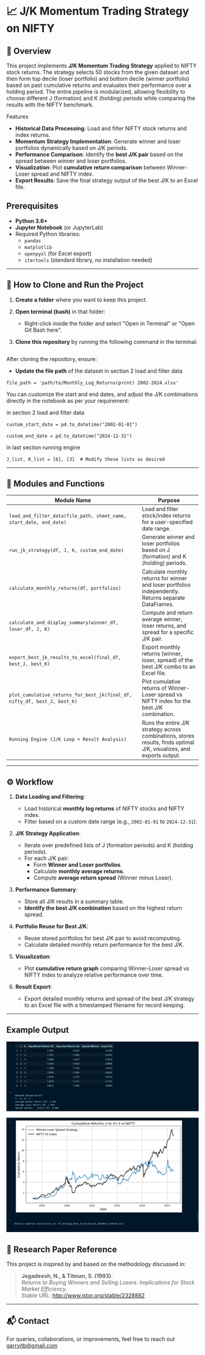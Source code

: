 # 📈 J/K Momentum Trading Strategy on NIFTY

## 🔑 Overview

This project implements **J/K Momentum Trading Strategy** applied to NIFTY stock returns. The strategy selects 50 stocks from the given dataset and then form top decile (loser portfolio) and bottom decile (winner portfolio) based on past cumulative returns and evaluates their performance over a holding period. The entire pipeline is modularized, allowing flexibility to choose different J (formation) and K (holding) periods while comparing the results with the NIFTY benchmark.

Features

- **Historical Data Processing**: Load and filter NIFTY stock returns and index returns.
- **Momentum Strategy Implementation**: Generate winner and loser portfolios dynamically based on J/K periods.
- **Performance Comparison**: Identify the **best J/K pair** based on the spread between winner and loser portfolios.
- **Visualization**: Plot **cumulative return comparison** between Winner-Loser spread and NIFTY index.
- **Export Results**: Save the final strategy output of the best J/K to an Excel file.

## Prerequisites

- **Python 3.6+**
- **Jupyter Notebook** (or JupyterLab)
- Required Python libraries:
  - `pandas`
  - `matplotlib`
  - `openpyxl` (for Excel export)
  - `itertools` (standard library, no installation needed)
---

## 📂 How to Clone and Run the Project

1. **Create a folder** where you want to keep this project.

2. **Open terminal (bash)** in that folder:
   - Right-click inside the folder and select "Open in Terminal" or "Open Git Bash here".

3. **Clone this repository** by running the following command in the terminal:

```git clone https://github.com/garvit-ai/JK_Momentum_Strategy.git
```

After cloning the repository, ensure:

- **Update the file path**  of the dataset in section 2 load and filter data

```
file_path = 'path/to/Monthly_Log_Returns(prcnt) 2002-2024.xlsx'
```

You can customize the start and end dates, and adjust the J/K combinations directly in the notebook as per your requirement:

in section 2 load and filter data
```
custom_start_date = pd.to_datetime("2002-01-01")
```
```
custom_end_date = pd.to_datetime("2024-12-31")
```
in last seciton running engine
```
J_list, K_list = [6], [3]  # Modify these lists as desired
```


---
## 🧩 Modules and Functions

| Module Name                                           | Purpose                                                              |
|------------------------------------------------------|----------------------------------------------------------------------|
| `load_and_filter_data(file_path, sheet_name, start_date, end_date)` | Load and filter stock/index returns for a user-specified date range. |
| `run_jk_strategy(df, J, K, custom_end_date)`     | Generate winner and loser portfolios based on J (formation) and K (holding) periods. |
| `calculate_monthly_returns(df, portfolios)`     | Calculate monthly returns for winner and loser portfolios independently. Returns separate DataFrames. |
| `calculate_and_display_summary(winner_df, loser_df, J, K)` | Compute and return average winner, loser returns, and spread for a specific J/K pair. |
| `export_best_jk_results_to_excel(final_df, best_J, best_K)` | Export monthly returns (winner, loser, spread) of the best J/K combo to an Excel file. |
| `plot_cumulative_returns_for_best_jk(final_df, nifty_df, best_J, best_K)` | Plot cumulative returns of Winner-Loser spread vs NIFTY index for the best J/K combination. |
| `Running Engine (J/K Loop + Result Analysis)` | Runs the entire J/K strategy across combinations, stores results, finds optimal J/K, visualizes, and exports output. |

---

## ⚙️ Workflow

1. **Data Loading and Filtering**:
   - Load historical **monthly log returns** of NIFTY stocks and NIFTY index.
   - Filter based on a custom date range (e.g., `2002-01-01` to `2024-12-31`).

2. **J/K Strategy Application**:
   - Iterate over predefined lists of J (formation periods) and K (holding periods).
   - For each J/K pair:
     - Form **Winner and Loser portfolios**.
     - Calculate **monthly average returns**.
     - Compute **average return spread** (Winner minus Loser).

3. **Performance Summary**:
   - Store all J/K results in a summary table.
   - **Identify the best J/K combination** based on the highest return spread.

4. **Portfolio Reuse for Best J/K**:
   - Reuse stored portfolios for best J/K pair to avoid recomputing.
   - Calculate detailed monthly return performance for the best J/K.

5. **Visualization**:
   - Plot **cumulative return graph** comparing Winner-Loser spread vs NIFTY index to analyze relative performance over time.

6. **Result Export**:
   - Export detailed monthly returns and spread of the best J/K strategy to an Excel file with a timestamped filename for record keeping.

---


## Example Output


![Winner-Loser vs NIFTY Cumulative Returns](/output_image/output%201.png)

![Portfolio Summary Table](/output_image/output%202.png)


## 📄 Research Paper Reference  

This project is inspired by and based on the methodology discussed in:  

> **Jegadeesh, N., & Titman, S. (1993).**  
> *Returns to Buying Winners and Selling Losers: Implications for Stock Market Efficiency.*  
Stable URL: http://www.jstor.org/stable/2328882


---

## 📬 Contact

For queries, collaborations, or improvements, feel free to reach out garrvitb@gmail.com

